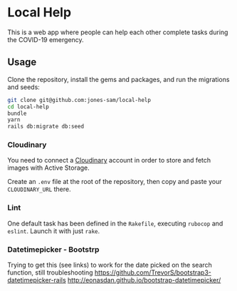 # Local Help

This is a web app where people can help each other complete tasks during the COVID-19 emergency.

## Usage

Clone the repository, install the gems and packages, and run the migrations and seeds:

```sh
git clone git@github.com:jones-sam/local-help
cd local-help
bundle
yarn
rails db:migrate db:seed
```

### Cloudinary

You need to connect a [Cloudinary](https://cloudinary.com/users/register/free) account in order to store and fetch images with Active Storage.

Create an `.env` file at the root of the repository, then copy and paste your `CLOUDINARY_URL` there.

### Lint

One default task has been defined in the `Rakefile`, executing `rubocop` and `eslint`. Launch it with just `rake`.


### Datetimepicker - Bootstrp

Trying to get this (see links) to work for the date picked on the search function, still troubleshooting
https://github.com/TrevorS/bootstrap3-datetimepicker-rails
http://eonasdan.github.io/bootstrap-datetimepicker/